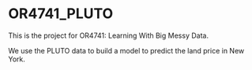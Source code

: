 # OR4741_PLUTO
This is the project for OR4741: Learning With Big Messy Data.

We use the PLUTO data to build a model to predict the land price in New York.
